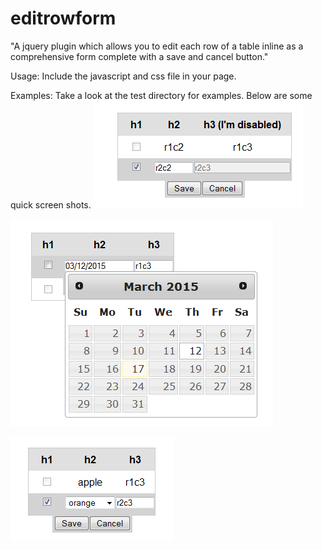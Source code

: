 # editrowform
"A jquery plugin which allows you to edit each row of a table inline as a comprehensive form complete with a save and cancel button."

Usage:
Include the javascript and css file in your page.

Examples:
Take a look at the test directory for examples.  Below are some quick screen shots.
![alt tag](docs/images/simple.png)

![alt tag](docs/images/datepicker.png)

![alt tag](docs/images/select.png)
